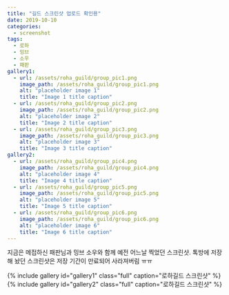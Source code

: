 ```yaml
---
title: "길드 스크린샷 업로드 확인용"
date: 2019-10-10 
categories:
  - screenshot
tags:
  - 로하
  - 밍브
  - 소우 
  - 패판
gallery1:
  - url: /assets/roha_guild/group_pic1.png
    image_path: /assets/roha_guild/group_pic1.png
    alt: "placeholder image 1"
    title: "Image 1 title caption"
  - url: /assets/roha_guild/group_pic2.png
    image_path: /assets/roha_guild/group_pic2.png
    alt: "placeholder image 2"
    title: "Image 2 title caption"
  - url: /assets/roha_guild/group_pic3.png
    image_path: /assets/roha_guild/group_pic3.png
    alt: "placeholder image 3"
    title: "Image 3 title caption"
gallery2:
  - url: /assets/roha_guild/group_pic4.png
    image_path: /assets/roha_guild/group_pic4.png
    alt: "placeholder image 4"
    title: "Image 4 title caption"
  - url: /assets/roha_guild/group_pic5.png
    image_path: /assets/roha_guild/group_pic5.png
    alt: "placeholder image 5"
    title: "Image 5 title caption"  
  - url: /assets/roha_guild/group_pic6.png
    image_path: /assets/roha_guild/group_pic6.png
    alt: "placeholder image 6"
    title: "Image 6 title caption"
---
```


지금은 메접하신 패판님과 밍브 소우와 함께 예전 어느날 찍었던 스크린샷.
톡방에 저장해 놨던 스크린샷은 저장 기간이 만료되어 사라져버림 ㅠㅠ  

{% include gallery id="gallery1" class="full" caption="로하길드 스크린샷" %}  
{% include gallery id="gallery2" class="full" caption="로하길드 스크린샷" %}

